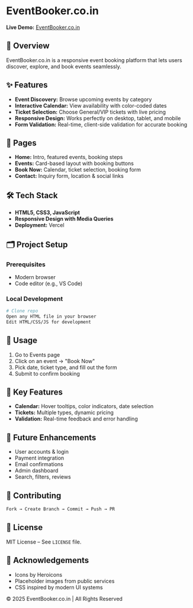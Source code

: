 # EventBooker.co.in
**Live Demo:** [EventBooker.co.in](https://event-booking-system-project.vercel.app/)

## 📌 Overview  
EventBooker.co.in is a responsive event booking platform that lets users discover, explore, and book events seamlessly.

## ✨ Features
- **Event Discovery:** Browse upcoming events by category  
- **Interactive Calendar:** View availability with color-coded dates  
- **Ticket Selection:** Choose General/VIP tickets with live pricing  
- **Responsive Design:** Works perfectly on desktop, tablet, and mobile  
- **Form Validation:** Real-time, client-side validation for accurate booking  

## 📄 Pages
- **Home:** Intro, featured events, booking steps  
- **Events:** Card-based layout with booking buttons  
- **Book Now:** Calendar, ticket selection, booking form  
- **Contact:** Inquiry form, location & social links  

## 🛠️ Tech Stack
- **HTML5, CSS3, JavaScript**  
- **Responsive Design with Media Queries**  
- **Deployment:** Vercel  

## 🗂 Project Setup
### Prerequisites
- Modern browser  
- Code editor (e.g., VS Code)

### Local Development
```bash
# Clone repo
Open any HTML file in your browser
Edit HTML/CSS/JS for development
```

## 🚦 Usage
1. Go to Events page  
2. Click on an event → "Book Now"  
3. Pick date, ticket type, and fill out the form  
4. Submit to confirm booking  

## 🔧 Key Features
- **Calendar:** Hover tooltips, color indicators, date selection  
- **Tickets:** Multiple types, dynamic pricing  
- **Validation:** Real-time feedback and error handling  

## 🔮 Future Enhancements
- User accounts & login  
- Payment integration  
- Email confirmations  
- Admin dashboard  
- Search, filters, reviews  

## 🤝 Contributing
```bash
Fork → Create Branch → Commit → Push → PR
```

## 📄 License
MIT License – See `LICENSE` file.

## 🙌 Acknowledgements
- Icons by Heroicons  
- Placeholder images from public services  
- CSS inspired by modern UI systems  

© 2025 EventBooker.co.in | All Rights Reserved
